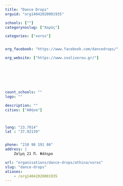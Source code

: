 ```yaml
---
title: "Dance Drops"
orguid: "org14042020001935"

schools: [""]
categorynoslug: ["Χορός"]

categories: ["xoros"]


org_facebook: "https://www.facebook.com/dancedrops/"

org_website: ["https://www.sxolixorou.gr/"]







count_schools: ""
logo: ""

description: ""
cities: ["Αθήνα"]



long: "23.7014"
lat : "37.92139"


phone: "210 98 191 86"
address: |
    Ζαΐμη 21 Π. Φάληρο

url: "organisations/dance-drops/athina/xoros"
slug: "dance-drops"
aliases:
    - /org14042020001935
---
```



